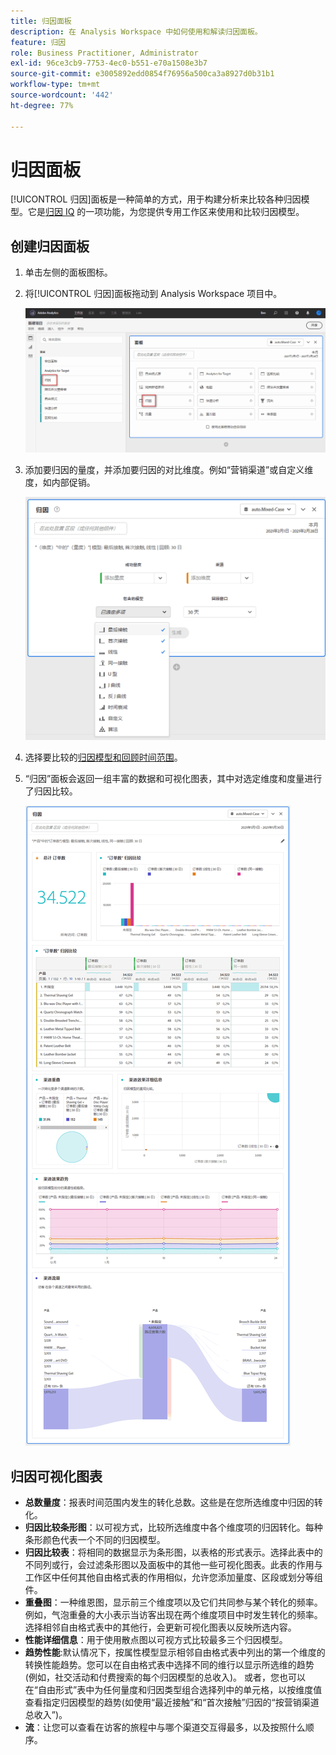```yaml
---
title: 归因面板
description: 在 Analysis Workspace 中如何使用和解读归因面板。
feature: 归因
role: Business Practitioner, Administrator
exl-id: 96ce3cb9-7753-4ec0-b551-e70a1508e3b7
source-git-commit: e3005892edd0854f76956a500ca3a8927d0b31b1
workflow-type: tm+mt
source-wordcount: '442'
ht-degree: 77%

---
```


# 归因面板

[!UICONTROL 归因]面板是一种简单的方式，用于构建分析来比较各种归因模型。它是[归因 IQ](../attribution/overview.md) 的一项功能，为您提供专用工作区来使用和比较归因模型。

## 创建归因面板

1. 单击左侧的面板图标。
1. 将[!UICONTROL 归因]面板拖动到 Analysis Workspace 项目中。

   ![新建归因面板](assets/Attribution_Panel_1.png)

1. 添加要归因的量度，并添加要归因的对比维度。例如“营销渠道”或自定义维度，如内部促销。

   ![选择维度和量度](assets/attribution_panel2.png)

1. 选择要比较的[归因模型和回顾时间范围](../attribution/models.md)。

1. “归因”面板会返回一组丰富的数据和可视化图表，其中对选定维度和度量进行了归因比较。

   ![归因可视化图表](assets/attr_panel_vizs.png)

## 归因可视化图表

* **总数量度**：报表时间范围内发生的转化总数。这些是在您所选维度中归因的转化。
* **归因比较条形图**：以可视方式，比较所选维度中各个维度项的归因转化。每种条形颜色代表一个不同的归因模型。
* **归因比较表**：将相同的数据显示为条形图，以表格的形式表示。选择此表中的不同列或行，会过滤条形图以及面板中的其他一些可视化图表。此表的作用与工作区中任何其他自由格式表的作用相似，允许您添加量度、区段或划分等组件。
* **重叠图**：一种维恩图，显示前三个维度项以及它们共同参与某个转化的频率。例如，气泡重叠的大小表示当访客出现在两个维度项目中时发生转化的频率。选择相邻自由格式表中的其他行，会更新可视化图表以反映所选内容。
* **性能详细信息**：用于使用散点图以可视方式比较最多三个归因模型。
* **趋势性能**:默认情况下，按属性模型显示相邻自由格式表中列出的第一个维度的转换性能趋势。您可以在自由格式表中选择不同的维行以显示所选维的趋势(例如，社交活动和付费搜索的每个归因模型的总收入)。 或者，您也可以在“自由形式”表中为任何量度和归因类型组合选择列中的单元格，以按维度值查看指定归因模型的趋势(如使用“最近接触”和“首次接触”归因的“按营销渠道总收入”)。
* **流**：让您可以查看在访客的旅程中与哪个渠道交互得最多，以及按照什么顺序。
